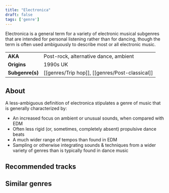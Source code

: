 ```yaml
---
title: "Electronica"
draft: false
tags: ['genre']
---
```


Electronica is a general term for a variety of electronic musical subgenres that are intended for personal listening rather than for dancing, though the term is often used ambiguously to describe most or all electronic music.

|                  |                                                                              |
| ---------------- | ---------------------------------------------------------------------------- |
| **AKA**          | Post-rock, alternative dance, ambient                                        |
| **Origins**      | 1990s UK                                                                     |
| **Subgenre(s)**  | [[genres/Trip hop]], [[genres/Post-classical]] |

## About
A less-ambiguous definition of electronica stipulates a genre of music that is generally characterized by:
- An increased focus on ambient or unusual sounds, when compared with EDM
- Often less rigid (or, sometimes, completely absent) propulsive dance beats
- A much wider range of tempos than found in EDM
- Sampling or otherwise integrating sounds & techniques from a wider variety of genres than is typically found in dance music

## Recommended tracks


## Similar genres

